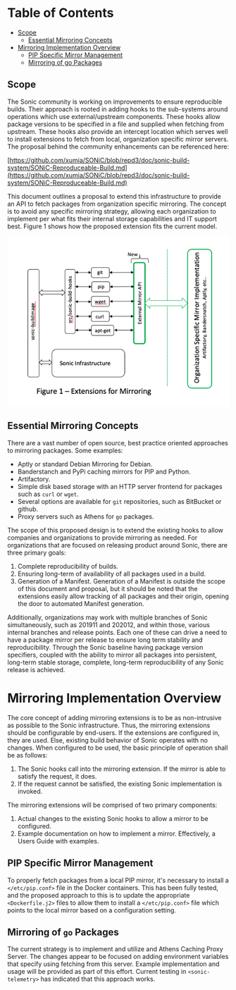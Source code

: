# Table of Contents
<!-- TOC -->
- [Scope](#scope)
  - [Essential Mirroring Concepts](#Essential-Mirroring-Concepts)
- [Mirroring Implementation Overview](#Mirroring-Implementation-Overview)
  - [PIP Specific Mirror Management](#PIP-Specific-Mirror-Management)
  - [Mirroring of go Packages](#Mirroring-of-go-Packages)
<!-- /TOC -->

## Scope

The Sonic community is working on improvements to ensure reproducible
builds. Their approach is rooted in adding hooks to the sub-systems
around operations which use external/upstream components. These hooks
allow package versions to be specified in a file and supplied when
fetching from upstream. These hooks also provide an intercept location
which serves well to install extensions to fetch from local,
organization specific mirror servers. The proposal behind the
community enhancements can be referenced here:

[https://github.com/xumia/SONiC/blob/repd3/doc/sonic-build-system/SONiC-Reproduceable-Build.md](https://github.com/xumia/SONiC/blob/repd3/doc/sonic-build-system/SONiC-Reproduceable-Build.md)

This document outlines a proposal to extend this infrastructure to
provide an API to fetch packages from organization specific mirroring.
The concept is to avoid any specific mirroring strategy, allowing each
organization to implement per what fits their internal storage
capabilities and IT support best. Figure 1 shows how the
proposed extension fits the current model.

![](sonic-mirror-fig1.png)

## Essential Mirroring Concepts

There are a vast number of open source, best practice oriented approaches to mirroring
packages.  Some examples:

- Aptly or standard Debian Mirroring for Debian.
- Banderstanch and PyPi caching mirrors for PIP and Python.
- Artifactory.
- Simple disk based storage with an HTTP server frontend for packages such as `curl` or `wget`.
- Several options are available for `git` repositories, such as BitBucket or github.
- Proxy servers such as Athens for `go` packages.

The scope of this proposed design is to extend the existing hooks to allow companies and
organizations to provide mirroring as needed. For organizations that are focused on releasing
product around Sonic, there are three primary goals:

1. Complete reproducibility of builds.
2. Ensuring long-term of availability of all packages used in a build.
3. Generation of a Manifest. Generation of a Manifest is outside the scope of this
document and proposal, but it should be noted that the extensions easily allow tracking
of all packages and their origin, opening the door to automated Manifest generation.

Additionally, organizations may work with multiple branches of Sonic simultaneously, such
as 201911 and 202012, and within those, various internal branches and release points.
Each one of these can drive a need to have a package mirror per release to ensure long
term stability and reproducibility. Through the Sonic baseline having package version
specifiers, coupled with the ability to mirror all packages into persistent, long-term
stable storage, complete, long-term reproducibility of any Sonic release is achieved.

# Mirroring Implementation Overview

The core concept of adding mirroring extensions is to be as non-intrusive as possible to
the Sonic infrastructure. Thus, the mirroring extensions should be configurable by end-users.
If the extensions are configured in, they are used. Else, existing build behavior of Sonic
operates with no changes. When configured to be used, the basic principle of operation
shall be as follows:

1. The Sonic hooks call into the mirroring extension. If the mirror is able to satisfy
the request, it does.
2. If the request cannot be satisfied, the existing Sonic implementation is invoked.

The mirroring extensions will be comprised of two primary components:

1. Actual changes to the existing Sonic hooks to allow a mirror to be configured.
2. Example documentation on how to implement a mirror.  Effectively, a Users Guide
with examples.

## PIP Specific Mirror Management

To properly fetch packages from a local PIP mirror, it's necessary to install a
`</etc/pip.conf>` file in the Docker containers. This has been fully tested, and
the proposed approach to this is to update the appropriate `<Dockerfile.j2>` files
to allow them to install a `</etc/pip.conf>` file which points to the local mirror
based on a configuration setting.

## Mirroring of `go` Packages
The current strategy is to implement and utilize and Athens Caching Proxy Server.
The changes appear to be focused on adding environment variables that specify using
fetching from this server. Example implementation and usage will be provided as
part of this effort. Current testing in `<sonic-telemetry>` has indicated that this
approach works.














